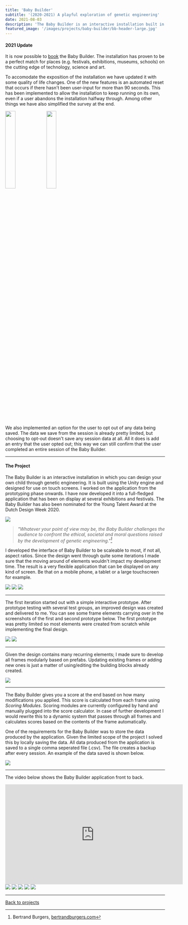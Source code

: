 ```yaml
---
title: 'Baby Builder'
subtitle: '(2020-2021) A playful exploration of genetic engineering'
date: 2021-08-03
description: 'The Baby Builder is an interactive installation built in Unity/C# in which you can design your own child through genetic engineering. The Baby Builder is a self-initiated project by Bertrand Burgers; it challenges the audience to confront the ethical, societal and moral questions raised by the development of genetic engineering.'
featured_image: '/images/projects/baby-builder/bb-header-large.jpg'
---
```


#### 2021 Update

It is now possible to [book](https://static1.squarespace.com/static/5f0dae9666df150ca89f6b1b/t/5f9e9af0e9a0e4631a01f89c/1604229878964/digital-form-baby-builder.pdf) the Baby Builder. The installation has proven to be a perfect match for places (e.g. festivals, exhibitions, museums, schools) on the cutting edge of technology, science and art. 

To accomodate the exposition of the installation we have updated it with some quality of life changes. 
One of the new features is an automated reset that occurs if there hasn't been user-input for more than 90 seconds. This has been implemented to allow the installation to keep running on its own, even if a user abandons the installation halfway through. Among other things we have also simplified the survey at the end.


<div class="gallery" data-columns="6">
    <img src="/images/projects/baby-builder/unity/ui_afkscreen.png" height="25%">
    <img src="/images/projects/baby-builder/unity/ui_survey_new.png" height="25%">
</div>

We also implemented an option for the user to opt out of any data being saved. The data we save from the session is already pretty limited, but choosing to opt-out doesn't save any session data at all. All it does is add an entry that the user opted out; this way we can still confirm that the user completed an entire session of the Baby Builder.

----

#### The Project

The Baby Builder is an interactive installation in which you can design your own child through genetic engineering. It is built using the Unity engine and designed for use on touch screens. I worked on the application from the prototyping phase onwards. I have now developed it into a full-fledged application that has been on display at several exhibitions and festivals. The Baby Builder has also been nominated for the Young Talent Award at the Dutch Design Week 2020.

![](/images/projects/baby-builder/bb-interaction.jpg)
> *"Whatever your point of view may be, the Baby Builder challenges the audience to confront the ethical, societal and moral questions raised by the development of genetic engineering."[^1]* 

[^1]: Bertrand Burgers, [bertrandburgers.com](https://www.bertrandburgers.com)

I developed the interface of Baby Builder to be scaleable to most, if not all, aspect ratios. Since the design went through quite some iterations I made sure that the moving around of elements wouldn't impact my development time.
The result is a very flexible application that can be displayed on any kind of screen. Be that on a mobile phone, a tablet or a large touchscreen for example. 

<div class="gallery" data-columns="3">
    <img src="/images/projects/baby-builder/unity/ui_18by9.PNG">
    <img src="/images/projects/baby-builder/unity/ui_5by4.PNG">
    <img src="/images/projects/baby-builder/unity/ui_16by9.PNG">
</div>

----

The first iteration started out with a simple interactive prototype. After prototype testing with several test groups, an improved design was created and delivered to me. You can see some frame elements carrying over in the screenshots of the first and second prototype below. The first prototype was pretty limited so most elements were created from scratch while implementing the final design.

<div class="gallery" data-columns="2">
    <img src="/images/projects/baby-builder/unity/bb-initial-prototype.PNG">
    <img src="/images/projects/baby-builder/unity/bb-initial-design.PNG">
</div>

----

Given the design contains many recurring elements; I made sure to develop all frames modularly based on prefabs. Updating existing frames or adding new ones is just a matter of using/editing the building blocks already created.

![](/images/projects/baby-builder/unity/prefabs-collage.png)

----

The Baby Builder gives you a score at the end based on how many modifications you applied. This score is calculated from each frame using *Scoring Modules*. Scoring modules are currently configured by hand and manually plugged into the score calculator. In case of further development I would rewrite this to a dynamic system that passes through all frames and calculates scores based on the contents of the frame automatically.

One of the requirements for the Baby Builder was to store the data produced by the application. Given the limited scope of the project I solved this by locally saving the data. All data produced from the application is saved to a single comma seperated file (.csv). The file creates a backup after every session. An example of the data saved is shown below.

![](/images/projects/baby-builder/bb_data.png)

----

The video below shows the Baby Builder application front to back.

<iframe width="560" height="315" src="https://youtube.com/embed/HtT2TPZJG68" frameborder="0" allow="accelerometer; autoplay; clipboard-write; encrypted-media; gyroscope; picture-in-picture" allowfullscreen></iframe>

<div class="gallery" data-columns="3">
	<img src="/images/projects/baby-builder/Baby-Builder-portrait.jpg">
	<img src="/images/projects/baby-builder/baby-builder-foto-klein1.jpg">
    <img src="/images/projects/baby-builder/baby-builder-foto-klein2.jpg">
    <img src="/images/projects/baby-builder/baby-builder-foto-klein3.jpeg">
    <img src="/images/projects/baby-builder/baby-builder-foto-klein4.jpg">
</div>


----

[Back to projects]({{site.url}})


